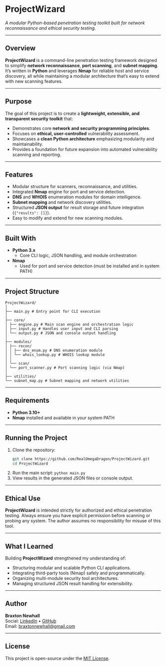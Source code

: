 # ProjectWizard
*A modular Python-based penetration testing toolkit built for network reconnaissance and ethical security testing.*

---

## Overview
**ProjectWizard** is a command-line penetration testing framework designed to simplify **network reconnaissance**, **port scanning**, and **subnet mapping**.  
It’s written in **Python** and leverages **Nmap** for reliable host and service discovery, all while maintaining a modular architecture that’s easy to extend with new scanning features.

---

## Purpose
The goal of this project is to create a **lightweight, extensible, and transparent security toolkit** that:  
- Demonstrates core **network and security programming principles**.  
- Focuses on **ethical, user-controlled** vulnerability assessment.  
- Showcases a **clean Python architecture** emphasizing modularity and maintainability.  
- Provides a foundation for future expansion into automated vulnerability scanning and reporting.  

---

## Features
- Modular structure for scanners, reconnaissance, and utilities.  
- Integrated **Nmap** engine for port and service detection.  
- **DNS** and **WHOIS** enumeration modules for domain intelligence.  
- **Subnet mapping** and network discovery utilities.  
- Structured **JSON output** for result storage and future integration (`{"results": []}`).  
- Easy to modify and extend for new scanning modules.  

---

## Built With
- **Python 3.x**  
  - Core CLI logic, JSON handling, and module orchestration  
- **Nmap**  
  - Used for port and service detection (must be installed and in system PATH)  

---

## Project Structure
```
ProjectWizard/
│
├── main.py # Entry point for CLI execution
│
├── core/
│ ├── engine.py # Main scan engine and orchestration logic
│ ├── input.py # Handles user input and CLI parsing
│ └── output.py # JSON and console output handling
│
├── modules/
│ ├── recon/
│ │ ├── dns_enum.py # DNS enumeration module
│ │ └── whois_lookup.py # WHOIS lookup module
│ │
│ └── scan/
│ └── port_scanner.py # Port scanning logic (via Nmap)
│
├── utilities/
└── subnet_map.py # Subnet mapping and network utilities
```


---

## Requirements
- **Python 3.10+**  
- **Nmap** installed and available in your system PATH  

---

## Running the Project
1. Clone the repository:  
   ```bash
   git clone https://github.com/RealOmegaDragon/ProjectWizard.git
   cd ProjectWizard
2. Run the main script:
   `python main.py`
3. View results in the generated JSON files or console output.

---

## Ethical Use
**ProjectWizard** is intended strictly for authorized and ethical penetration testing.
Always ensure you have explicit permission before scanning or probing any system.
The author assumes no responsibility for misuse of this tool.

---

## What I Learned
Building **ProjectWizard** strengthened my understanding of:
- Structuring modular and scalable Python CLI applications.
- Integrating third-party tools (Nmap) safely and programmatically.
- Organizing multi-module security tool architectures.
- Managing structured JSON result handling for extensibility.

---

## Author
**Braxton Newhall**  
Social: [LinkedIn](https://linkedin.com/in/braxton-newhall-128597333) • [GitHub](https://github.com/RealOmegaDragon)  
Email: braxtonnewhall@gmail.com

---

## License
This project is open-source under the [MIT License](LICENSE).
